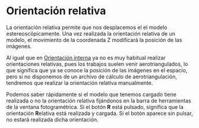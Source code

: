 # Orientación relativa

La orientación relativa permite que nos desplacemos el el modelo estereoscópicamente. Una vez realizada la orientación relativa de un modelo, el movimiento de la coordenada Z modificará la posición de las imágenes.

Al igual que en [Orientación interna](OrientacionInterna.html) ya no es muy habitual realizar orientaciones relativas, pues los trabajos suelen venir aerotriangulados, lo que significa que ya se conoce la posición de las imágenes en el espacio, pero si no disponemos de un archivo de cálculo de aerotriangulación, tendremos que realizar la orientación relativa manualmente.

Podemos saber rápidamente si el modelo que tenemos cargado tiene realizada o no la orientación relativa fijándonos en la barra de herramientas de la ventana fotogramétrica. Si el botón **R** está pulsado, significa que la orientación **R**elativa está realizada y cargada. Si el botón aparece sin pulsar, no estará realizada dicha orientación.



